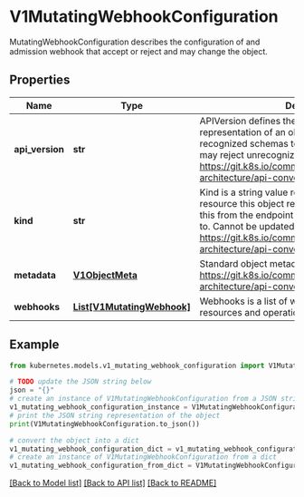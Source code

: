 # V1MutatingWebhookConfiguration

MutatingWebhookConfiguration describes the configuration of and admission webhook that accept or reject and may change the object.

## Properties

Name | Type | Description | Notes
------------ | ------------- | ------------- | -------------
**api_version** | **str** | APIVersion defines the versioned schema of this representation of an object. Servers should convert recognized schemas to the latest internal value, and may reject unrecognized values. More info: https://git.k8s.io/community/contributors/devel/sig-architecture/api-conventions.md#resources | [optional] 
**kind** | **str** | Kind is a string value representing the REST resource this object represents. Servers may infer this from the endpoint the client submits requests to. Cannot be updated. In CamelCase. More info: https://git.k8s.io/community/contributors/devel/sig-architecture/api-conventions.md#types-kinds | [optional] 
**metadata** | [**V1ObjectMeta**](V1ObjectMeta.md) | Standard object metadata; More info: https://git.k8s.io/community/contributors/devel/sig-architecture/api-conventions.md#metadata. | [optional] 
**webhooks** | [**List[V1MutatingWebhook]**](V1MutatingWebhook.md) | Webhooks is a list of webhooks and the affected resources and operations. | [optional] 

## Example

```python
from kubernetes.models.v1_mutating_webhook_configuration import V1MutatingWebhookConfiguration

# TODO update the JSON string below
json = "{}"
# create an instance of V1MutatingWebhookConfiguration from a JSON string
v1_mutating_webhook_configuration_instance = V1MutatingWebhookConfiguration.from_json(json)
# print the JSON string representation of the object
print(V1MutatingWebhookConfiguration.to_json())

# convert the object into a dict
v1_mutating_webhook_configuration_dict = v1_mutating_webhook_configuration_instance.to_dict()
# create an instance of V1MutatingWebhookConfiguration from a dict
v1_mutating_webhook_configuration_from_dict = V1MutatingWebhookConfiguration.from_dict(v1_mutating_webhook_configuration_dict)
```
[[Back to Model list]](../README.md#documentation-for-models) [[Back to API list]](../README.md#documentation-for-api-endpoints) [[Back to README]](../README.md)


